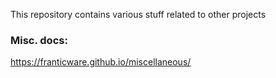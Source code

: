 This repository contains various stuff related to other projects

### Misc. docs:
https://franticware.github.io/miscellaneous/
